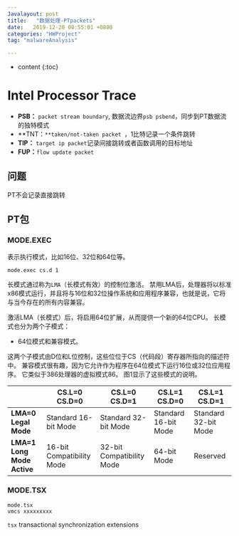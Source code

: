 ```yaml
---
Javalayout: post
title:   "数据处理-PTpackets"
date:   2019-12-20 08:55:01 +0800
categories: "HWProject"
tag: "malwareAnalysis"

---
```


* content
{:toc}






# Intel Processor Trace

* **PSB：** `packet stream boundary`, 数据流边界`psb psbend`，同步到PT数据流的独特模式
* **TNT：`**taken/not-taken packet `，1比特记录一个条件跳转
* **TIP：** `target ip packet`记录间接跳转或者函数调用的目标地址
* **FUP：**`flow update packet` 

## 问题

PT不会记录直接跳转

## PT包

### MODE.EXEC

表示执行模式，比如16位、32位和64位等。

```intel pt
mode.exec cs.d 1
```

长模式通过称为`LMA`（长模式有效）的控制位激活。 禁用LMA后，处理器将以标准x86模式运行，并且将与16位和32位操作系统和应用程序兼容，也就是说，它将与当今存在的所有内容兼容。 

激活LMA（长模式）后，将启用64位扩展，从而提供一个新的64位CPU。 长模式也分为两个子模式：

* 64位模式和兼容模式。 

这两个子模式由D位和L位控制，这些位位于CS（代码段）寄存器所指向的描述符中。 兼容模式很有趣，因为它允许作为程序在64位模式下运行16位或32位应用程序。 它类似于386处理器的虚拟模式86。 图1显示了这些模式的说明。

|                            | CS.L=0 CS.D=0             | CS.L=0 CS.D=1             | CS.L=1 CS.D=0        | CS.L=1 CS.D=1        |
| -------------------------- | ------------------------- | ------------------------- | -------------------- | -------------------- |
| **LMA=0** **Legal Mode**   | Standard 16-bit Mode      | Standard 32-bit Mode      | Standard 16-bit Mode | Standard 32-bit Mode |
| **LMA=1 Long Mode Active** | 16-bit Compatibility Mode | 32-bit Compatibility Mode | 64-bit Mode          | Reserved             |

### MODE.TSX

```pt
mode.tsx
vmcs xxxxxxxxx
```

`tsx` transactional synchronization extensions

